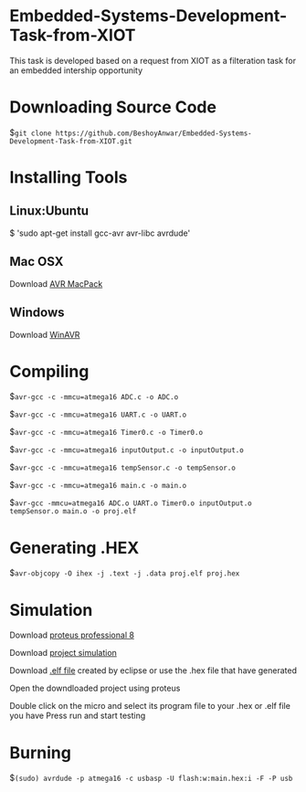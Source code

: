 # Embedded-Systems-Development-Task-from-XIOT
This task is developed based on a request from XIOT as a filteration task for an embedded intership opportunity

# Downloading Source Code
  $`git clone https://github.com/BeshoyAnwar/Embedded-Systems-Development-Task-from-XIOT.git`
# Installing Tools
## Linux:Ubuntu

  $ 'sudo apt-get install gcc-avr avr-libc avrdude'
  
## Mac OSX

  Download [AVR MacPack](https://www.obdev.at/products/crosspack/download.html)
  
## Windows

  Download [WinAVR](http://winavr.sourceforge.net/download.html)
 
# Compiling
  $`avr-gcc -c -mmcu=atmega16 ADC.c -o ADC.o`
  
  $`avr-gcc -c -mmcu=atmega16 UART.c -o UART.o`
  
  $`avr-gcc -c -mmcu=atmega16 Timer0.c -o Timer0.o`
  
  $`avr-gcc -c -mmcu=atmega16 inputOutput.c -o inputOutput.o`
  
  $`avr-gcc -c -mmcu=atmega16 tempSensor.c -o tempSensor.o`
  
  $`avr-gcc -c -mmcu=atmega16 main.c -o main.o`
  
  $`avr-gcc -mmcu=atmega16 ADC.o UART.o Timer0.o inputOutput.o tempSensor.o main.o -o proj.elf`
  
 
# Generating .HEX
  $`avr-objcopy -O ihex -j .text -j .data proj.elf proj.hex`
# Simulation
  Download [proteus professional 8](http://getintopc.com/softwares/electronics/proteus-8-free-download/)
  
  Download [project simulation](https://github.com/BeshoyAnwar/Embedded-Systems-Development-Task-from-XIOT/raw/master/projectsimulation.pdsprj)
  
  Download [.elf file](https://github.com/BeshoyAnwar/Embedded-Systems-Development-Task-from-XIOT/raw/master/elfProjectFile.elf) created     by eclipse or use the .hex file that have generated
  
  Open the downdloaded project using proteus 
  
  Double click on the micro and select its program file to your .hex or .elf file you have
  Press run and start testing
# Burning
  $`(sudo) avrdude -p atmega16 -c usbasp -U flash:w:main.hex:i -F -P usb`
